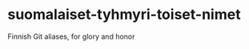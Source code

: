 suomalaiset-tyhmyri-toiset-nimet
================================

Finnish Git aliases, for glory and honor
